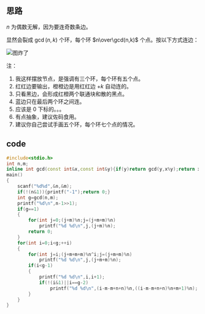 ## 思路

$n$ 为偶数无解，因为要连奇数条边。

显然会裂成 $\gcd(n,k)$ 个环，每个环 $n\over\gcd(n,k)$ 个点。按以下方式连边：

![图炸了](https://cdn.luogu.com.cn/upload/image_hosting/6hp71qa0.png)

注：

1. 我这样摆放节点，是强调有三个环，每个环有五个点。
1. 红红边要输出，橙橙边是用红红边 $+k$ 自动连的。
1. 只看黑边，会形成红橙两个联通块和散的黑点。
1. 蓝边只在最后两个环之间连。
1. 应该是 $0$ 下标的。。。
1. 有点抽象，建议佐码食用。
1. 建议你自己尝试手画五个环，每个环七个点的情况。

## code

```cpp
#include<stdio.h>
int n,m;
inline int gcd(const int&x,const int&y){if(y)return gcd(y,x%y);return x;}
main()
{
	scanf("%d%d",&n,&m);
	if(!(n&1)){printf("-1");return 0;}
	int g=gcd(n,m);
	printf("%d\n",n-1>>1);
	if(g==1)
	{
		for(int j=0;(j+m)%n;j=(j+m+m)%n)
			printf("%d %d\n",j,(j+m)%n);
		return 0;
	}
	for(int i=0;i<g;++i)
	{
		for(int j=i;(j+m+m+m)%n^i;j=(j+m+m)%n)
			printf("%d %d\n",j,(j+m+m)%n);
		if(i<g-1)
		{
			printf("%d %d\n",i,i+1);
			if(!(i&1)||i==g-2)
				printf("%d %d\n",(i-m-m+n+n)%n,((i-m-m+n+n)%n+m+1)%n);
		}
	}
}
```
